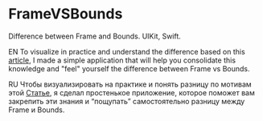# FrameVSBounds
Difference between Frame and Bounds. UIKit, Swift.

EN
To visualize in practice and understand the difference based on this [article](https://medium.com/@suragch/frame-vs-bounds-in-ios-107990ad53ee), I made a simple application that will help you consolidate this knowledge and "feel" yourself the difference between Frame vs Bounds.

RU
Чтобы визуализировать на практике и понять разницу по мотивам этой [Статье](https://medium.com/@vladislav.mityuklyaev/различие-frame-и-bounds-в-ios-frame-vs-bounds-in-ios-4e5aee5ed477), я сделал простенькое приложение, которое поможет вам  закрепить эти знания и “пощупать” самостоятельно разницу между Frame и Bounds.
